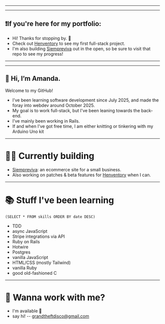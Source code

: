 ____________________________________________________
____________________________________________________
## ❗If you're here for my portfolio: 
- Hi! Thanks for stopping by. 🙂
- Check out [Henventory](https://www.github.com/grandtheftdisco/henventory) to see my first full-stack project.
- I'm also building [Siempreviva](https://www.github.com/grandtheftdisco/siempreviva) out in the open, so be sure to visit that repo to see my progress!
____________________________________________________
____________________________________________________
## 👋 Hi, I’m Amanda.

Welcome to my GitHub!
- I've been learning software development since July 2025, and made the foray into webdev around October 2025.
- My goal is to work full-stack, but I've been leaning towards the back-end.
- I've mainly been working in Rails.
- If and when I've got free time, I am either knitting or tinkering with my Arduino Uno kit

____________________________________________________
# 👩‍💻 Currently building
- [Siempreviva](https://www.github.com/grandtheftdisco/siempreviva): an ecommerce site for a small business.
- Also working on patches & beta features for [Henventory](https://www.github.com/grandtheftdisco/henventory) when I can.
____________________________________________________
# 📚 Stuff I've been learning
`(SELECT * FROM skills ORDER BY date DESC)`
- TDD
- async JavaScript
- Stripe integrations via API
- Ruby on Rails
- Hotwire
- Postgres
- vanilla JavaScript
- HTML/CSS (mostly Tailwind)
- vanilla Ruby
- good old-fashioned C

____________________________________________________
# 🤝 Wanna work with me?
- I'm available 🎉
- say hi! -- grandtheftdisco@gmail.com

<!---
grandtheftdisco/grandtheftdisco is a ✨ special ✨ repository because its `README.md` (this file) appears on your GitHub profile.
You can click the Preview link to take a look at your changes.
--->
